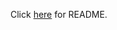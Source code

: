 Click [here](https://htmlpreview.github.io/?https://github.com/aarikpokras/Mac-Terminal-Simulation/blob/main/README.html) for README.
